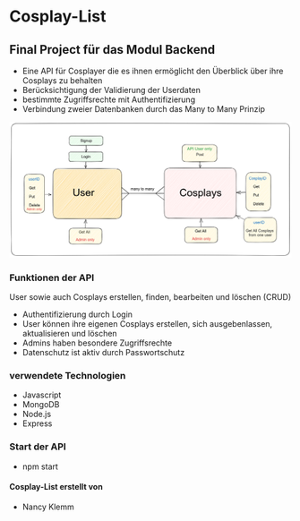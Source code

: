 # Cosplay-List

## Final Project für das Modul Backend

- Eine API für Cosplayer die es ihnen ermöglicht den Überblick über ihre Cosplays zu behalten
- Berücksichtigung der Validierung der Userdaten 
- bestimmte Zugriffsrechte mit Authentifizierung
- Verbindung zweier Datenbanken durch das Many to Many Prinzip

![Coslist](./public/images/excalidraw.png)

### Funktionen der API

User sowie auch Cosplays erstellen, finden, bearbeiten und löschen (CRUD)

- Authentifizierung durch Login
- User können ihre eigenen Cosplays erstellen, sich ausgebenlassen, aktualisieren und löschen
- Admins haben besondere Zugriffsrechte
- Datenschutz ist aktiv durch Passwortschutz

### verwendete Technologien 

- Javascript
- MongoDB
- Node.js
- Express

### Start der API
- npm start

#### Cosplay-List erstellt von 
- Nancy Klemm